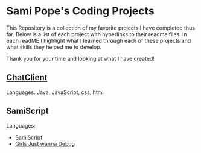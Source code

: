 # Sami Pope's Coding Projects

This Repository is a collection of my favorite projects I have completed thus far. 
Below is a list of each project with hyperlinks to their readme files. In each readME I highlight what I learned through each of these projects and what skills they helped me to develop. 

Thank you for your time and looking at what I have created!

## [ChatClient](./ChatClient/ChatClientREADME.md)
Languages: Java, JavaScript, css, html
  
## SamiScript
Languages:
- [SamiScript](./SamiScript/README.md)
- [Girls Just wanna Debug](./GJWDREADME.md)
